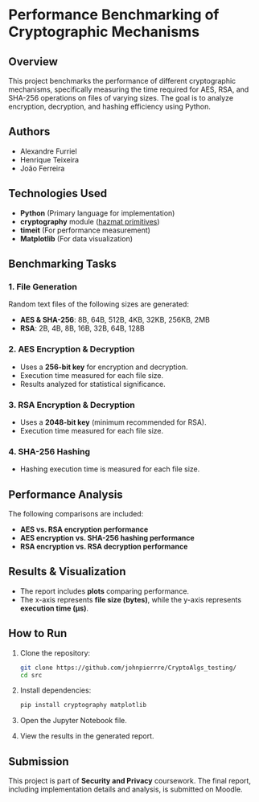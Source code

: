 # Performance Benchmarking of Cryptographic Mechanisms

## Overview
This project benchmarks the performance of different cryptographic mechanisms, specifically measuring the time required for AES, RSA, and SHA-256 operations on files of varying sizes. The goal is to analyze encryption, decryption, and hashing efficiency using Python.

## Authors
- Alexandre Furriel
- Henrique Teixeira
- João Ferreira

## Technologies Used
- **Python** (Primary language for implementation)
- **cryptography** module ([hazmat primitives](https://cryptography.io/en/latest/hazmat/primitives/))
- **timeit** (For performance measurement)
- **Matplotlib** (For data visualization)

## Benchmarking Tasks

### 1. File Generation
Random text files of the following sizes are generated:
- **AES & SHA-256**: 8B, 64B, 512B, 4KB, 32KB, 256KB, 2MB
- **RSA**: 2B, 4B, 8B, 16B, 32B, 64B, 128B

### 2. AES Encryption & Decryption
- Uses a **256-bit key** for encryption and decryption.
- Execution time measured for each file size.
- Results analyzed for statistical significance.

### 3. RSA Encryption & Decryption
- Uses a **2048-bit key** (minimum recommended for RSA).
- Execution time measured for each file size.

### 4. SHA-256 Hashing
- Hashing execution time is measured for each file size.

## Performance Analysis
The following comparisons are included:
- **AES vs. RSA encryption performance**
- **AES encryption vs. SHA-256 hashing performance**
- **RSA encryption vs. RSA decryption performance**

## Results & Visualization
- The report includes **plots** comparing performance.
- The x-axis represents **file size (bytes)**, while the y-axis represents **execution time (μs)**.

## How to Run
1. Clone the repository:
   ```bash
   git clone https://github.com/johnpierrre/CryptoAlgs_testing/
   cd src
   ```
2. Install dependencies:
   ```bash
   pip install cryptography matplotlib
   ```
3. Open the Jupyter Notebook file.

4. View the results in the generated report.

## Submission
This project is part of **Security and Privacy** coursework. The final report, including implementation details and analysis, is submitted on Moodle.
